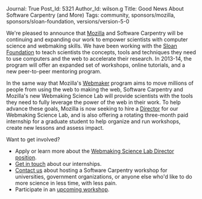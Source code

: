 Journal: True
Post_Id: 5321
Author_Id: wilson.g
Title: Good News About Software Carpentry (and More)
Tags: community, sponsors/mozilla, sponsors/sloan-foundation, versions/version-5-0

<p>We're pleased to announce that <a href="http://www.mozilla.org/">Mozilla</a> and Software Carpentry will be continuing and expanding our work to empower scientists with computer science and webmaking skills. We have been working with the <a href="http://www.sloan.org/">Sloan Foundation</a> to teach scientists the concepts, tools and techniques they need to use computers and the web to accelerate their research. In 2013-14, the program will offer an expanded set of workshops, online tutorials, and a new peer-to-peer mentoring program.</p>
<p>In the same way that Mozilla's <a href="https://webmaker.org/">Webmaker</a> program aims to move millions of people from using the web to making the web, Software Carpentry and Mozilla's new Webmaking Science Lab will provide scientists with the tools they need to fully leverage the power of the web in their work. To help advance these goals, Mozilla is now seeking to hire a <a href="http://careers.mozilla.org/en-US/position/oQuSWfwS">Director</a> for our Webmaking Science Lab, and is also offering a rotating three-month paid internship for a graduate student to help organize and run workshops, create new lessons and assess impact.</p>
<p>Want to get involved?</p>
<ul>
  <li>Apply or learn more about the <a href="http://careers.mozilla.org/en-US/position/oQuSWfwS">Webmaking Science Lab Director position</a>.</li>
  <li><a href="mailto:{{contact_email}}">Get in touch</a> about our internships.</li>
  <li><a href="mailto:{{contact_email}}">Contact us</a> about hosting a Software Carpentry workshop for universities, government organizations, or anyone else who'd like to do more science in less time, with less pain.</li>
  <li>Participate in an <a href="{{root_path}}/bootcamps/">upcoming workshop</a>.</li>
</ul>
